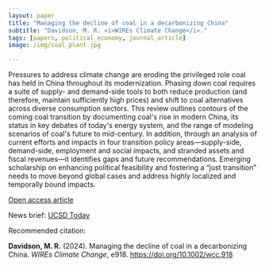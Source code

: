 ```yaml
---
layout: paper
title: "Managing the decline of coal in a decarbonizing China"
subtitle: "Davidson, M. R. <i>WIREs Climate Change</i>."
tags: [papers, political_economy, journal_article]
image: /img/coal_plant.jpg

---
```


Pressures to address climate change are eroding the privileged role coal has held in China throughout its modernization. Phasing down coal requires a suite of supply- and demand-side tools to both reduce production (and therefore, maintain sufficiently high prices) and shift to coal alternatives across diverse consumption sectors. This review outlines contours of the coming coal transition by documenting coal's rise in modern China, its status in key debates of today's energy system, and the range of modeling scenarios of coal's future to mid-century. In addition, through an analysis of current efforts and impacts in four transition policy areas—supply-side, demand-side, employment and social impacts, and stranded assets and fiscal revenues—it identifies gaps and future recommendations. Emerging scholarship on enhancing political feasibility and fostering a “just transition” needs to move beyond global cases and address highly localized and temporally bound impacts.

[Open access article](https://doi.org/10.1002/wcc.918)

News brief: [UCSD Today](https://today.ucsd.edu/story/despite-progress-chinas-remains-tethered-to-coal-as-climate-change-pressures-mount)

Recommended citation:

**Davidson, M. R.** (2024). Managing the decline of coal in a decarbonizing China. _WIREs Climate Change_, e918. https://doi.org/10.1002/wcc.918





